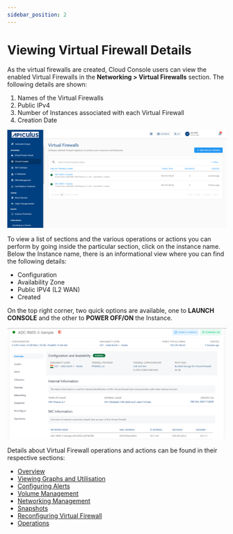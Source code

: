 ```yaml
---
sidebar_position: 2
---
```

# Viewing Virtual Firewall Details

As the virtual firewalls are created, Cloud Console users can view the enabled Virtual Firewalls in the **Networking > Virtual Firewalls** section. The following details are shown:

1. Names of the Virtual Firewalls
2. Public IPv4
3. Number of Instances associated with each Virtual Firewall
4. Creation Date

![Viewing VFI Network Details](img/ViewingVFINetworkDetails1.png)

To view a list of sections and the various operations or actions you can perform by going inside the particular section, click on the instance name. Below the Instance name, there is an informational view where you can find the following details:

- Configuration
- Availability Zone
- Public IPV4 (L2 WAN)
- Created 

On the top right corner, two quick options are available, one to **LAUNCH CONSOLE** and the other to **POWER OFF/ON** the Instance.

![Viewing VFI Network Details](img/ViewingVFINetworkDetails2.png)

Details about Virtual Firewall operations and actions can be found in their respective sections:

- [Overview](docs/Subscribers/Networking/VirtualFirewall/FirewallInstances/Overview.md)
- [Viewing Graphs and Utilisation](docs/Subscribers/Networking/VirtualFirewall/FirewallInstances/ViewingGraphsandUtilization.md)
- [Configuring Alerts](docs/Subscribers/Networking/VirtualFirewall/FirewallInstances/ConfiguringAlerts.md)
- [Volume Management](docs/Subscribers/Networking/VirtualFirewall/FirewallInstances/VolumeManagement.md)
- [Networking Management](docs/Subscribers/Networking/VirtualFirewall/FirewallInstances/NetworkingManagement.md)
- [Snapshots](docs/Subscribers/Networking/VirtualFirewall/FirewallInstances/Snapshots.md)
- [Reconfiguring Virtual Firewall](ReconfiguringVirtualFirewall.md)
- [Operations](docs/Subscribers/Networking/VirtualFirewall/FirewallInstances/Operations.md)



